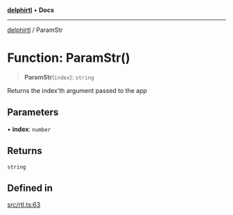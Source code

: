 [**delphirtl**](../README.md) • **Docs**

***

[delphirtl](../globals.md) / ParamStr

# Function: ParamStr()

> **ParamStr**(`index`): `string`

Returns the index'th argument passed to the app

## Parameters

• **index**: `number`

## Returns

`string`

## Defined in

[src/rtl.ts:63](https://github.com/chuacw/delphirtl/blob/48cfb097286672c971bbebd46ef739959b561e2a/src/rtl.ts#L63)
